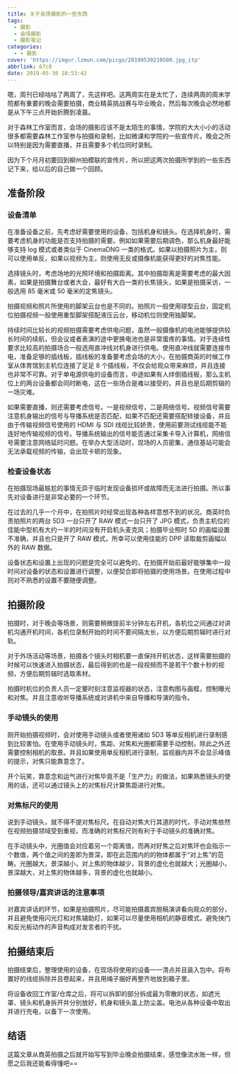 ```yaml
---
title: 关于会场摄影的一些东西
tags:
  - 摄影
  - 会场摄影
  - 摄影笔记
categories:
  - - 摄影
cover: 'https://imgur.lzmun.com/picgo/20190530210500.jpg_itp'
abbrlink: 67c8
date: 2019-05-30 18:53:42
---
```

嗯，周刊已经咕咕了两周了，先这样吧。这两周实在是太忙了，连续两周的周末学院都有重要的晚会需要拍摄，商业精英挑战赛与毕业晚会，然后每次晚会必然地都是从下午三点开始折腾到凌晨。

对于森林工作室而言，会场的摄影应该不是太陌生的事情，学院的大大小小的活动很多都需要森林工作室参与拍摄和录制，比如微课和学院的一些宣传片。晚会之所以特别是因为需要直播，并且需要多个机位同时录制。

因为下个月月初要回到柳州拍模联的宣传片，所以把这两次拍摄所学到的一些东西记下来，给以后的自己做一个回顾。

## 准备阶段

### 设备清单

在准备设备之前，先考虑好需要使用的设备，包括机身和镜头。在选择机身时，需要考虑机身的功能是否支持拍摄的需要。例如如果需要后期调色，那么机身最好能够支持 log 模式或者类似于 CinemaDNG 一类的格式。如果以拍摄照片为主，则可以使用单反，如果以视频为主，则使用无反或摄像机能获得更好的对焦性能。

选择镜头时，考虑场地的光照环境和拍摄距离。其中拍摄距离是需要考虑的最大因素，如果是拍摄舞台或者大会，最好有大白一类的长焦镜头，如果是拍摄采访，一般选用 85 毫米或 50 毫米的定焦镜头。

拍摄视频和照片所使用的脚架云台也是不同的。拍照片一般使用球型云台，固定机位拍摄视频一般使用重型脚架搭配液压云台，移动机位则使用独脚架。

持续时间比较长的视频拍摄需要考虑供电问题，虽然一般摄像机的电池能够提供较长时间的续航，但会议或者表演的途中更换电池也是非常蛋疼的事情。对于连续性要求比较高的拍摄场合一般选用直冲线对机身进行供电。使用直冲线就需要连接市电，准备足够的插线板，插线板的准备要考虑会场的大小，在拍摄商英的时候工作室从体育馆到主机位连接了足足 8 个插线板，不仅会给观众带来麻烦，并且连接也非常不可靠。对于单电源供电的设备而言，中途如果有人绊倒插线板，那么主机位上的两台设备都会同时断电，这在一些场合是难以接受的，并且也是后期剪辑的一场灾难。

如果需要直播，则还需要考虑信号。一是视频信号，二是网络信号。视频信号需要注意机身输出的信号与导播系统是否匹配，如果不匹配还需要搭配转接设备，并且由于传输视频信号使用的 HDMI 与 SDI 线缆比较娇贵，使用前要测试线缆能不能连好地传输视频的信号。导播系统输出的信号能否通过采集卡导入计算机，网络信号需要注意网络延时问题。在举办大型活动时，现场的人员密集，通信基站可能会无法承载视频的传输，会出现卡顿的现象。

### 检查设备状态

在拍摄现场最尴尬的事情无异于临时发现设备损坏或故障而无法进行拍摄。所以事先对设备进行是非常必要的一个环节。

在过去的几乎一个月中，在拍照片时经常出现各种各样意想不到的状况。商英时负责拍照片的两台 5D3 一台只开了 RAW 模式一台只开了 JPG 模式，负责主机位的佳能中型机有大约一半的时间没有开启机头麦克风；拍摄毕业照时 5D 的画幅设置不准确，并且也只是开了 RAW 模式，所幸可以使用佳能的 DPP 读取裁剪画幅以外的 RAW 数据。

设备状态和设置上出现的问题是完全可以避免的，在拍摄开始前最好能够集中一段时间对设备的状态和设置进行调整，以便契合即将拍摄的使用场景。在使用过程中则对不熟悉的设置不要随便调整。

## 拍摄阶段

拍摄时，对于晚会等场景，则需要稍微提前半分钟左右开机，各机位之间通过对讲机沟通开机时间，各机位录制开始的时间不要间隔太长，以方便后期剪辑时进行对轨。

对于外场活动等场景，拍摄各个镜头时相机要一直保持开机状态，这样需要拍摄的时候可以快速进入拍摄状态，最后得到的也是一段视频而不是若干个数十秒的视频，方便后期剪辑时选取素材。

拍摄时机位的负责人员一定要时刻注意监视器的状态，注意构图与画框，控制曝光和对焦。并且注意收听导播系统或对讲机中来自导播和导演的指令。

### 手动镜头的使用

刚开始拍摄视频时，会对使用手动镜头或者使用诸如 5D3 等单反相机进行录制感到比较害怕。在使用手动镜头时，焦距、对焦和光圈都需要手动控制，除此之外还需要控制相机的取景。并且如果使用单反相机进行录制，监视器内并不会显示峰值的提示，对焦只能靠意念了。

开个玩笑，靠意念和运气进行对焦毕竟不是「生产力」的做法，如果熟悉镜头的使用的话，还可以通过镜头上的对焦标尺计算焦距进行对焦。

### 对焦标尺的使用

说到手动镜头，就不得不提对焦标尺。在自动对焦大行其道的时代，手动对焦依然在视频拍摄领域受到重视，而准确的对焦标尺则有利于手动镜头的准确对焦。

在手动镜头中，光圈值会对应着另一个距离值，而再对好焦之后对焦环也会指示一个数值，两个值之间的差即为景深，即在此范围内的的物体都属于“对上焦”的范畴。光圈越大，景深越小，对上焦的物体越少，背景的虚化也就越大；光圈越小，景深越大，对上焦的物体越多，背景的虚化也就越小。

### 拍摄领导/嘉宾讲话的注意事项

对嘉宾讲话的环节，如果是拍摄照片，尽可能拍摄嘉宾脱稿演讲看向观众的部分，并且避免使用闪光灯和对焦辅助灯，如果可以尽量使用相机的静音模式，避免快门和反光板动作的声音构成对发言者的干扰。

## 拍摄结束后

拍摄结束后，整理使用的设备，在现场将使用的设备一一清点并且装入包中。将布置好的线缆拆除并且卷起来，并且用绳子捆好再整齐地放到箱子里。

将设备收回工作室/仓库之后，将可以拆卸的部分拆成最为零散的状态，如遮光罩、镜头和机身拆开并分别放好，机身和镜头盖上防尘盖。电池从各种设备中取出并进行充电，以备下一次使用。

## 结语

这篇文章从商英拍摄之后就开始写写到毕业晚会拍摄结束，感觉像流水账一样，但愿之后我还能看得懂吧==
